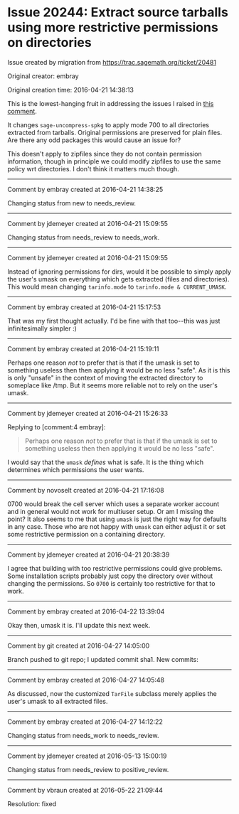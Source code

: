 # Issue 20244: Extract source tarballs using more restrictive permissions on directories

Issue created by migration from https://trac.sagemath.org/ticket/20481

Original creator: embray

Original creation time: 2016-04-21 14:38:13

This is the lowest-hanging fruit in addressing the issues I raised in [this comment](http://trac.sagemath.org/ticket/20218#comment:16).

It changes `sage-uncompress-spkg` to apply mode 700 to all directories extracted from tarballs.  Original permissions are preserved for plain files.  Are there any odd packages this would cause an issue for?

This doesn't apply to zipfiles since they do not contain permission information, though in principle we could modify zipfiles to use the same policy wrt directories. I don't think it matters much though.


---

Comment by embray created at 2016-04-21 14:38:25

Changing status from new to needs_review.


---

Comment by jdemeyer created at 2016-04-21 15:09:55

Changing status from needs_review to needs_work.


---

Comment by jdemeyer created at 2016-04-21 15:09:55

Instead of ignoring permissions for dirs, would it be possible to simply apply the user's umask on everything which gets extracted (files and directories). This would mean changing `tarinfo.mode` to `tarinfo.mode & CURRENT_UMASK`.


---

Comment by embray created at 2016-04-21 15:17:53

That was my first thought actually. I'd be fine with that too--this was just infinitesimally simpler :)


---

Comment by embray created at 2016-04-21 15:19:11

Perhaps one reason _not_ to prefer that is that if the umask is set to something useless then then applying it would be no less "safe".  As it is this is only "unsafe" in the context of moving the extracted directory to someplace like /tmp.  But it seems more reliable not to rely on the user's umask.


---

Comment by jdemeyer created at 2016-04-21 15:26:33

Replying to [comment:4 embray]:
> Perhaps one reason _not_ to prefer that is that if the umask is set to something useless then then applying it would be no less "safe".

I would say that the `umask` _defines_ what is safe. It is the thing which determines which permissions the user wants.


---

Comment by novoselt created at 2016-04-21 17:16:08

0700 would break the cell server which uses a separate worker account and in general would not work for multiuser setup. Or am I missing the point? It also seems to me that using `umask` is just the right way for defaults in any case. Those who are not happy with `umask` can either adjust it or set some restrictive permission on a containing directory.


---

Comment by jdemeyer created at 2016-04-21 20:38:39

I agree that building with too restrictive permissions could give problems. Some installation scripts probably just copy the directory over without changing the permissions. So `0700` is certainly too restrictive for that to work.


---

Comment by embray created at 2016-04-22 13:39:04

Okay then, umask it is.  I'll update this next week.


---

Comment by git created at 2016-04-27 14:05:00

Branch pushed to git repo; I updated commit sha1. New commits:


---

Comment by embray created at 2016-04-27 14:05:48

As discussed, now the customized `TarFile` subclass merely applies the user's umask to all extracted files.


---

Comment by embray created at 2016-04-27 14:12:22

Changing status from needs_work to needs_review.


---

Comment by jdemeyer created at 2016-05-13 15:00:19

Changing status from needs_review to positive_review.


---

Comment by vbraun created at 2016-05-22 21:09:44

Resolution: fixed
